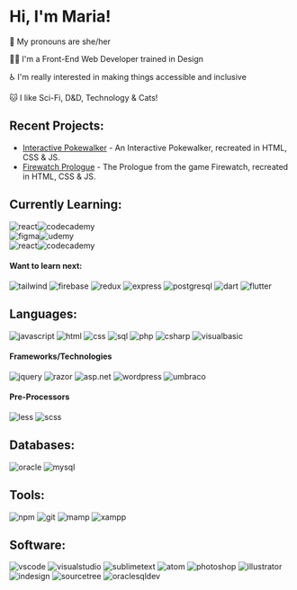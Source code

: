 # Hi, I'm Maria!
<p>👋 My pronouns are she/her</p>
<p>👩‍💻 I'm a Front-End Web Developer trained in Design</p>
<p>♿ I'm really interested in making things accessible and inclusive </p>
<p>🐱 I like Sci-Fi, D&D, Technology & Cats!</p>

## Recent Projects:
- [Interactive Pokewalker](https://codepen.io/mariawarnes/pen/wvYRPEr) - An Interactive Pokewalker, recreated in HTML, CSS & JS.
- [Firewatch Prologue](https://codepen.io/mariawarnes/pen/KKxQLer) - The Prologue from the game Firewatch, recreated in HTML, CSS & JS.

## Currently Learning:
![react](https://img.shields.io/static/v1?logo=react&label=&message=%20&color=36465D&logoColor=AAA&style=flat-square)![codecademy](https://img.shields.io/static/v1?logo=codecademy&label=&message=Create%20a%20Front-end%20App%20with%20React%20-%2039%&color=36465D&logoColor=AAA&style=flat-square)
</br>
![figma](https://img.shields.io/static/v1?logo=figma&label=&message=%20&color=36465D&logoColor=AAA&style=flat-square)![udemy](https://img.shields.io/static/v1?logo=udemy&label=&message=Complete%20Figma%20Megacourse:%20UI/UX%20Design%20Beginner%20to%20Expert%20-%205%&color=36465D&logoColor=AAA&style=flat-square)
</br>
![react](https://img.shields.io/static/v1?logo=express&label=&message=%20&color=36465D&logoColor=AAA&style=flat-square)![codecademy](https://img.shields.io/static/v1?logo=codecademy&label=&message=Full-Stack%20Engineer%20-%2016%&color=36465D&logoColor=AAA&style=flat-square)
#### Want to learn next:
![tailwind](https://img.shields.io/static/v1?logo=css3&label=&message=Tailwind&color=36465D&logoColor=AAA&style=flat-square)
![firebase](https://img.shields.io/static/v1?logo=firebase&label=&message=Firebase&color=36465D&logoColor=AAA&style=flat-square)
![redux](https://img.shields.io/static/v1?logo=redux&label=&message=Redux&color=36465D&logoColor=AAA&style=flat-square)
![express](https://img.shields.io/static/v1?logo=express&label=&message=Express.js&color=36465D&logoColor=AAA&style=flat-square)
![postgresql](https://img.shields.io/static/v1?logo=postgresql&label=&message=PostgreSQL&color=36465D&logoColor=AAA&style=flat-square)
![dart](https://img.shields.io/static/v1?logo=dart&label=&message=Dart&color=36465D&logoColor=AAA&style=flat-square)
![flutter](https://img.shields.io/static/v1?logo=flutter&label=&message=Flutter&color=36465D&logoColor=AAA&style=flat-square)

## Languages:
![javascript](https://img.shields.io/static/v1?logo=javascript&label=&message=JavaScript&color=36465D&logoColor=AAA&style=flat-square)
![html](https://img.shields.io/static/v1?logo=html5&label=&message=HTML&color=36465D&logoColor=AAA&style=flat-square&link=)
![css](https://img.shields.io/static/v1?logo=css3&label=&message=CSS&color=36465D&logoColor=AAA&style=flat-square&link=)
![sql](https://img.shields.io/static/v1?logo=microsoftsqlserver3&label=&message=SQL&color=36465D&logoColor=AAA&style=flat-square&link=)
![php](https://img.shields.io/static/v1?logo=php&label=&message=PHP&color=36465D&logoColor=AAA&style=flat-square&link=)
![csharp](https://img.shields.io/static/v1?logo=csharp&label=&message=C%23&color=36465D&logoColor=AAA&style=flat-square&link=)
![visualbasic](https://img.shields.io/static/v1?logo=microsoft&label=&message=Visual%20Basic%20%28%2ENet%29&color=36465D&logoColor=AAA&style=flat-square&link=)
#### Frameworks/Technologies
![jquery](https://img.shields.io/static/v1?logo=jquery&label=&message=jQuery&color=36465D&logoColor=AAA&style=flat-square&link=)
![razor](https://img.shields.io/static/v1?logo=dotnet&label=&message=Razor&color=36465D&logoColor=AAA&style=flat-square)
![asp.net](https://img.shields.io/static/v1?logo=dotnet&label=&message=ASP.Net&color=36465D&logoColor=AAA&style=flat-square&link=)
![wordpress](https://img.shields.io/static/v1?logo=wordpress&label=&message=WordPress&color=36465D&logoColor=AAA&style=flat-square)
![umbraco](https://img.shields.io/static/v1?logo=umbraco&label=&message=Umbraco&color=36465D&logoColor=AAA&style=flat-square)
#### Pre-Processors
![less](https://img.shields.io/static/v1?logo=less&label=&message=LESS&color=36465D&logoColor=AAA&style=flat-square&link=)
![scss](https://img.shields.io/static/v1?logo=sass&label=&message=SCSS&color=36465D&logoColor=AAA&style=flat-square&link=)

## Databases:
![oracle](https://img.shields.io/static/v1?logo=oracle&label=&message=Oracle&color=36465D&logoColor=AAA&style=flat-square&link=)
![mysql](https://img.shields.io/static/v1?logo=mysql&label=&message=MySQL&color=36465D&logoColor=AAA&style=flat-square&link=)

## Tools:
![npm](https://img.shields.io/static/v1?logo=npm&label=&message=npm&color=36465D&logoColor=AAA&style=flat-square)
![git](https://img.shields.io/static/v1?logo=git&label=&message=Git&color=36465D&logoColor=AAA&style=flat-square)
![mamp](https://img.shields.io/static/v1?logo=mamp&label=&message=MAMP&color=36465D&logoColor=AAA&style=flat-square)
![xampp](https://img.shields.io/static/v1?logo=xampp&label=&message=XAMPP&color=36465D&logoColor=AAA&style=flat-square)

## Software:
![vscode](https://img.shields.io/static/v1?logo=visualstudiocode&label=&message=VSCode&color=36465D&logoColor=AAA&style=flat-square)
![visualstudio](https://img.shields.io/static/v1?logo=visualstudio&label=&message=Visual%20Studio&color=36465D&logoColor=AAA&style=flat-square)
![sublimetext](https://img.shields.io/static/v1?logo=sublimetext&label=&message=Sublime%20Text&color=36465D&logoColor=AAA&style=flat-square)
![atom](https://img.shields.io/static/v1?logo=atom&label=&message=Atom&color=36465D&logoColor=AAA&style=flat-square)
![photoshop](https://img.shields.io/static/v1?logo=adobe%20photoshop&label=&message=Photoshop&color=36465D&logoColor=AAA&style=flat-square)
![illustrator](https://img.shields.io/static/v1?logo=adobe%20illustrator&label=&message=Illustrator&color=36465D&logoColor=AAA&style=flat-square)
![indesign](https://img.shields.io/static/v1?logo=adobe%20indesign&label=&message=InDesign&color=36465D&logoColor=AAA&style=flat-square)
![sourcetree](https://img.shields.io/static/v1?logo=sourcetree&label=&message=Sourcetree&color=36465D&logoColor=AAA&style=flat-square)
![oraclesqldev](https://img.shields.io/static/v1?logo=oracle&label=&message=Oracle%20SQL%20Developer&color=36465D&logoColor=AAA&style=flat-square)

